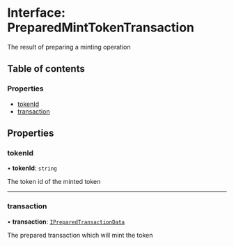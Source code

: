 # Interface: PreparedMintTokenTransaction

The result of preparing a minting operation

## Table of contents

### Properties

- [tokenId](PreparedMintTokenTransaction.md#tokenid)
- [transaction](PreparedMintTokenTransaction.md#transaction)

## Properties

### tokenId

• **tokenId**: `string`

The token id of the minted token

___

### transaction

• **transaction**: [`IPreparedTransactionData`](IPreparedTransactionData.md)

The prepared transaction which will mint the token
